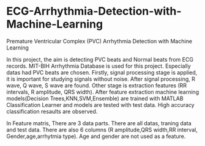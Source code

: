 # ECG-Arrhythmia-Detection-with-Machine-Learning
Premature Ventricular Complex (PVC) Arrhythmia Detection with Machine Learning
 
In this project, the aim is detecting PVC beats and Normal beats from ECG records. MIT-BIH Arrhythmia Database is used for this project. Especially datas had PVC beats are chosen.  Firstly, signal processing stage is applied, it is important for studying signals without noise. After signal processing, R wave, Q wave, S wave are found. Other stage is extraction features (RR intervals, R amplitude, QRS width). After feature extraction machine learning models(Decision Trees,KNN,SVM,Ensemble) are trained with MATLAB Classification Learner and models are tested with test data. High accuracy classification resaults are observed.



In Feature matris, There are 3 data parts. There are all datas, traning data and test data. There are also 6 columns (R amplitude,QRS width,RR interval, Gender,age,arrhytmia type). Age and gender are not used as a feature. 
